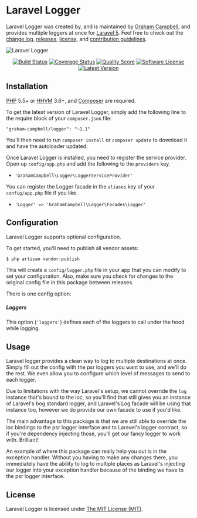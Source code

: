 Laravel Logger
==============

Laravel Logger was created by, and is maintained by [Graham Campbell](https://github.com/GrahamCampbell), and provides multiple loggers at once for [Laravel 5](http://laravel.com). Feel free to check out the [change log](CHANGELOG.md), [releases](https://github.com/GrahamCampbell/Laravel-Logger/releases), [license](LICENSE), and [contribution guidelines](CONTRIBUTING.md).

![Laravel Logger](https://cloud.githubusercontent.com/assets/2829600/7818353/17c95822-03d3-11e5-9e0b-48d52cf835d6.png)

<p align="center">
<a href="https://travis-ci.org/GrahamCampbell/Laravel-Logger"><img src="https://img.shields.io/travis/GrahamCampbell/Laravel-Logger/master.svg?style=flat-square" alt="Build Status"></img></a>
<a href="https://scrutinizer-ci.com/g/GrahamCampbell/Laravel-Logger/code-structure"><img src="https://img.shields.io/scrutinizer/coverage/g/GrahamCampbell/Laravel-Logger.svg?style=flat-square" alt="Coverage Status"></img></a>
<a href="https://scrutinizer-ci.com/g/GrahamCampbell/Laravel-Logger"><img src="https://img.shields.io/scrutinizer/g/GrahamCampbell/Laravel-Logger.svg?style=flat-square" alt="Quality Score"></img></a>
<a href="LICENSE"><img src="https://img.shields.io/badge/license-MIT-brightgreen.svg?style=flat-square" alt="Software License"></img></a>
<a href="https://github.com/GrahamCampbell/Laravel-Logger/releases"><img src="https://img.shields.io/github/release/GrahamCampbell/Laravel-Logger.svg?style=flat-square" alt="Latest Version"></img></a>
</p>


## Installation

[PHP](https://php.net) 5.5+ or [HHVM](http://hhvm.com) 3.6+, and [Composer](https://getcomposer.org) are required.

To get the latest version of Laravel Logger, simply add the following line to the require block of your `composer.json` file:

```
"graham-campbell/logger": "~1.1"
```

You'll then need to run `composer install` or `composer update` to download it and have the autoloader updated.

Once Laravel Logger is installed, you need to register the service provider. Open up `config/app.php` and add the following to the `providers` key.

* `'GrahamCampbell\Logger\LoggerServiceProvider'`

You can register the Logger facade in the `aliases` key of your `config/app.php` file if you like.

* `'Logger' => 'GrahamCampbell\Logger\Facades\Logger'`


## Configuration

Laravel Logger supports optional configuration.

To get started, you'll need to publish all vendor assets:

```bash
$ php artisan vendor:publish
```

This will create a `config/logger.php` file in your app that you can modify to set your configuration. Also, make sure you check for changes to the original config file in this package between releases.

There is one config option:

##### Loggers

This option (`'loggers'`) defines each of the loggers to call under the hood while logging.


## Usage

Laravel logger provides a clean way to log to multiple destinations at once. Simply fill out the config with the psr loggers you want to use, and we'll do the rest. We even allow you to configure which level of messages to send to each logger.

Due to limitations with the way Laravel's setup, we cannot override the `log` instance that's bound to the ioc, so you'll find that still gives you an instance of Laravel's bog standard logger, and Laravel's Log facade will be using that instance too, however we do provide our own facade to use if you'd like.

The main advantage to this package is that we are still able to override the ioc bindings to the psr logger interface and to Laravel's logger contract, so if you're dependency injecting those, you'll get our fancy logger to work with. Brilliant!

An example of where this package can really help you out is in the exception handler. Without you having to make any changes there, you immediately have the ability to log to multiple places as Laravel's injecting our logger into your exception handler because of the binding we have to the psr logger interface.


## License

Laravel Logger is licensed under [The MIT License (MIT)](LICENSE).
